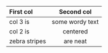 | First col     | Second col      | 
|:------------- |:---------------:| 
| col 3 is      | some wordy text | 
| col 2 is      | centered        | 
| zebra stripes | are neat        | 